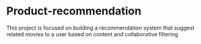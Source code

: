 # Product-recommendation
 This project is focused on building a recommendation system that suggest related movies to a user based on content and collaborative filtering
